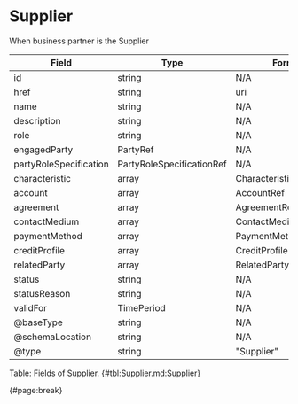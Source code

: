 <!--
    ATTENTION: This file was generated via gradle!
               Do NOT manually edit this file! Any such changes will be overwritten!
-->

# Supplier

When business partner is the Supplier 

| Field | Type | Format | Required |
| ------- | ------- | ------- | --- |
| id | string | N/A | No |
| href | string | uri | No |
| name | string | N/A | No |
| description | string | N/A | No |
| role | string | N/A | No |
| engagedParty | PartyRef | N/A | No |
| partyRoleSpecification | PartyRoleSpecificationRef | N/A | No |
| characteristic | array | Characteristic | No |
| account | array | AccountRef | No |
| agreement | array | AgreementRef | No |
| contactMedium | array | ContactMedium | No |
| paymentMethod | array | PaymentMethodRef | No |
| creditProfile | array | CreditProfile | No |
| relatedParty | array | RelatedPartyOrPartyRole | No |
| status | string | N/A | No |
| statusReason | string | N/A | No |
| validFor | TimePeriod | N/A | No |
| @baseType | string | N/A | No |
| @schemaLocation | string | N/A | No |
| @type | string | "Supplier" | Yes |

Table: Fields of Supplier. {#tbl:Supplier.md:Supplier}

{#page:break}
